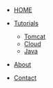 <!-- docs/_sidebar.md -->

- [HOME]()

- [Tutorials](tutorials/index)

  - [Tomcat](./tutorials/tomcat/index)
  - [Cloud](./tutorials/cloud/index)
  - [Java](./tutorials/java/index)

- [About](./about/index)

- [Contact](./contact/index)
